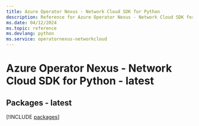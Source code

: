 ```yaml
---
title: Azure Operator Nexus - Network Cloud SDK for Python
description: Reference for Azure Operator Nexus - Network Cloud SDK for Python
ms.date: 04/12/2024
ms.topic: reference
ms.devlang: python
ms.service: operatornexus-networkcloud
---
```

# Azure Operator Nexus - Network Cloud SDK for Python - latest
## Packages - latest
[!INCLUDE [packages](operator-nexus---network-cloud-index.md)]